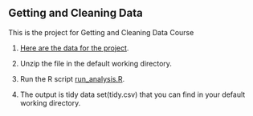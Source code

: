 ## Getting and Cleaning Data
This is the project for Getting and Cleaning Data Course

1. [Here are the data for the project](https://d396qusza40orc.cloudfront.net/getdata%2Fprojectfiles%2FUCI%20HAR%20Dataset.zip).

2. Unzip the file in the default working directory.

3. Run the R script [run_analysis.R](run_analysis.R).

4. The output is tidy data set(tidy.csv) that you can find in your default working directory.

